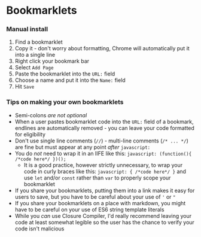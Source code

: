 # Bookmarklets

### Manual install

1. Find a bookmarklet
1. Copy it - don't worry about formatting, Chrome will automatically put it into a single line
1. Right click your bookmark bar
1. Select `Add Page`
1. Paste the bookmarklet into the `URL:` field
1. Choose a name and put it into the `Name:` field
1. Hit `Save`

### Tips on making your own bookmarklets

* Semi-colons _are not optional_
* When a user pastes bookmarklet code into the `URL:` field of a bookmark, endlines are automatically removed - you can leave your code formatted for eligibility 
* Don't use single line comments (`//`) - multi-line comments (`/* ... */`) are fine but must appear at any point _after_ `javascript:`
* You do _not_ need to wrap it in an IIFE like this: `javascript: (function(){ /*code here*/ })();`
   * It is a good practice, however strictly unnecessary, to wrap your code in curly braces like this: `javascript: { /*code here*/ }` and use `let` and/or `const` rather than `var` to properly scope your bookmarklet
* If you share your bookmarklets, putting them into a link makes it easy for users to save, but you have to be careful about your use of `'` or `"`
* If you share your bookmarklets on a place with markdown, you might have to be careful on your use of ES6 string template literals
* While you _can_ use Closure Compiler, I'd really recommend leaving your code at least somewhat legible so the user has the chance to verify your code isn't malicious
